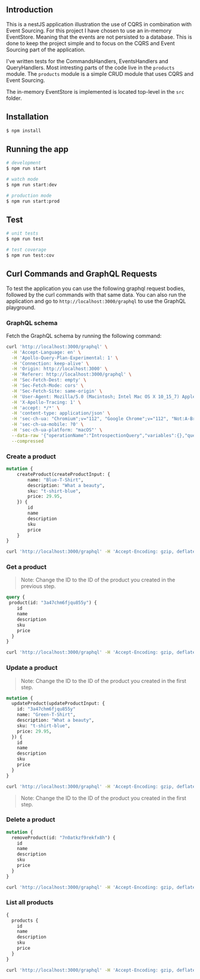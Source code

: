 ## Introduction

This is a nestJS application illustration the use of CQRS in combination with Event Sourcing. For this project
I have chosen to use an in-memory EventStore. Meaning that the events are not persisted to a database. This is
done to keep the project simple and to focus on the CQRS and Event Sourcing part of the application.

I've written tests for the CommandsHandlers, EventsHandlers and QueryHandlers. Most intresting parts of the code
live in the `products` module. The `products` module is a simple CRUD module that uses CQRS and Event Sourcing.

The in-memory EventStore is implemented is located top-level in the `src` folder.

## Installation

```bash
$ npm install
```

## Running the app

```bash
# development
$ npm run start

# watch mode
$ npm run start:dev

# production mode
$ npm run start:prod
```

## Test

```bash
# unit tests
$ npm run test

# test coverage
$ npm run test:cov
```

## Curl Commands and GraphQL Requests
To test the application you can use the following graphql request bodies, followed by the curl commands with that same data.
You can also run the application and go to `http://localhost:3000/graphql` to use the GraphQL playground.

### GraphQL schema
Fetch the GraphQL schema by running the following command:

```bash
curl 'http://localhost:3000/graphql' \
  -H 'Accept-Language: en' \
  -H 'Apollo-Query-Plan-Experimental: 1' \
  -H 'Connection: keep-alive' \
  -H 'Origin: http://localhost:3000' \
  -H 'Referer: http://localhost:3000/graphql' \
  -H 'Sec-Fetch-Dest: empty' \
  -H 'Sec-Fetch-Mode: cors' \
  -H 'Sec-Fetch-Site: same-origin' \
  -H 'User-Agent: Mozilla/5.0 (Macintosh; Intel Mac OS X 10_15_7) AppleWebKit/537.36 (KHTML, like Gecko) Chrome/112.0.0.0 Safari/537.36' \
  -H 'X-Apollo-Tracing: 1' \
  -H 'accept: */*' \
  -H 'content-type: application/json' \
  -H 'sec-ch-ua: "Chromium";v="112", "Google Chrome";v="112", "Not:A-Brand";v="99"' \
  -H 'sec-ch-ua-mobile: ?0' \
  -H 'sec-ch-ua-platform: "macOS"' \
  --data-raw '{"operationName":"IntrospectionQuery","variables":{},"query":"query IntrospectionQuery {\n  __schema {\n    queryType {\n      name\n    }\n    mutationType {\n      name\n    }\n    subscriptionType {\n      name\n    }\n    types {\n      ...FullType\n    }\n    directives {\n      name\n      description\n      locations\n      args {\n        ...InputValue\n      }\n    }\n  }\n}\n\nfragment FullType on __Type {\n  kind\n  name\n  description\n  fields(includeDeprecated: true) {\n    name\n    description\n    args {\n      ...InputValue\n    }\n    type {\n      ...TypeRef\n    }\n    isDeprecated\n    deprecationReason\n  }\n  inputFields {\n    ...InputValue\n  }\n  interfaces {\n    ...TypeRef\n  }\n  enumValues(includeDeprecated: true) {\n    name\n    description\n    isDeprecated\n    deprecationReason\n  }\n  possibleTypes {\n    ...TypeRef\n  }\n}\n\nfragment InputValue on __InputValue {\n  name\n  description\n  type {\n    ...TypeRef\n  }\n  defaultValue\n}\n\nfragment TypeRef on __Type {\n  kind\n  name\n  ofType {\n    kind\n    name\n    ofType {\n      kind\n      name\n      ofType {\n        kind\n        name\n        ofType {\n          kind\n          name\n          ofType {\n            kind\n            name\n            ofType {\n              kind\n              name\n              ofType {\n                kind\n                name\n              }\n            }\n          }\n        }\n      }\n    }\n  }\n}\n"}' \
  --compressed
```

### Create a product

```graphql
mutation {
    createProduct(createProductInput: {
        name: "Blue-T-Shirt",
        description: "What a beauty",
        sku: "t-shirt-blue",
        price: 29.95,
    }) {
        id
        name
        description
        sku
        price
    }
}
```

```bash
curl 'http://localhost:3000/graphql' -H 'Accept-Encoding: gzip, deflate, br' -H 'Content-Type: application/json' -H 'Accept: application/json' -H 'Connection: keep-alive' -H 'DNT: 1' -H 'Origin: http://localhost:3000' --data-binary '{"query":"# Write your query or mutation here\nmutation {\n  createProduct(createProductInput: {\n    name: \"Blue-T-Shirt\",\n    description: \"What a beauty\",\n    sku: \"t-shirt-blue\",\n    price: 29.95,\n  }) {\n    id\n    name\n    description\n    sku\n    price\n  }\n}"}' --compressed
```


### Get a product

> Note: Change the ID to the ID of the product you created in the previous step.

```graphql
query {
 product(id: "3a47chm6fjqu855y") {
    id
    name
    description
    sku
    price
  }
}
```

```bash
curl 'http://localhost:3000/graphql' -H 'Accept-Encoding: gzip, deflate, br' -H 'Content-Type: application/json' -H 'Accept: application/json' -H 'Connection: keep-alive' -H 'DNT: 1' -H 'Origin: http://localhost:3000' --data-binary '{"query":"{\n  product(id: \"0mhdegrerx410u65\") {\n    id\n    name\n    description\n    price\n    sku\n  }\n}"}' --compressed
```

### Update a product

> Note: Change the ID to the ID of the product you created in the first step.

```graphql
mutation {
  updateProduct(updateProductInput: {
    id: "3a47chm6fjqu855y"
    name: "Green-T-Shirt",
    description: "What a beauty",
    sku: "t-shirt-blue",
    price: 29.95,
  }) {
    id
    name
    description
    sku
    price
  }
}
```

```bash
curl 'http://localhost:3000/graphql' -H 'Accept-Encoding: gzip, deflate, br' -H 'Content-Type: application/json' -H 'Accept: application/json' -H 'Connection: keep-alive' -H 'DNT: 1' -H 'Origin: http://localhost:3000' --data-binary '{"query":"mutation {\n  updateProduct(updateProductInput: {\n    id: \"3a47chm6fjqu855y\"\n    name: \"Green-T-Shirt\",\n    description: \"What a beauty\",\n    sku: \"t-shirt-blue\",\n    price: 29.95,\n  }) {\n    id\n    name\n    description\n    sku\n    price\n  }\n}"}' --compressed
```

> Note: Change the ID to the ID of the product you created in the first step.

### Delete a product

```graphql
mutation {
  removeProduct(id: "7n0atkzf9rekfx8h") {
    id
    name
    description
    sku
    price
  }
}
```

```bash
curl 'http://localhost:3000/graphql' -H 'Accept-Encoding: gzip, deflate, br' -H 'Content-Type: application/json' -H 'Accept: application/json' -H 'Connection: keep-alive' -H 'DNT: 1' -H 'Origin: http://localhost:3000' --data-binary '{"query":"mutation {\n  removeProduct(id: \"7n0atkzf9rekfx8h\") {\n    id\n    name\n    description\n    sku\n    price\n  }\n}"}' --compressed
```


### List all products

```graphql
{
  products {
    id
    name
    description
    sku
    price
  }
}
```

```bash
curl 'http://localhost:3000/graphql' -H 'Accept-Encoding: gzip, deflate, br' -H 'Content-Type: application/json' -H 'Accept: application/json' -H 'Connection: keep-alive' -H 'DNT: 1' -H 'Origin: http://localhost:3000' --data-binary '{"query":"query {\n products {\n    id\n    name\n    description\n    sku\n    price\n  }\n}"}' --compressed
```